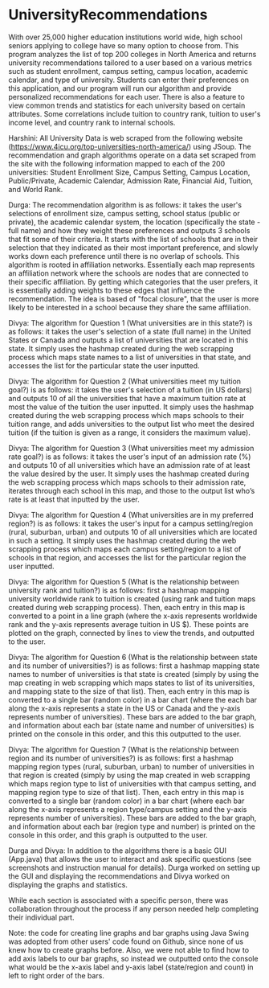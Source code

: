 # UniversityRecommendations

With over 25,000 higher education institutions world wide, high school seniors applying to college have so many option to choose from. This program analyzes the list of top 200 colleges in North America and returns university recommendations tailored to a user based on a various metrics such as student enrollment, campus setting, campus location, academic calendar, and type of university. Students can enter their preferences on this application, and our program will run our algorithm and provide personalized recommendations for each user. There is also a feature to view common trends and statistics for each university based on certain attributes. Some correlations include tuition to country rank, tuition to user's income level, and country rank to internal schools.

Harshini: All University Data is web scraped from the following website (https://www.4icu.org/top-universities-north-america/) using JSoup. The recommendation and graph algorithms operate on a data set scraped from the site with the following information mapped to each of the 200 universities: Student Enrollment Size, Campus Setting, Campus Location, Public/Private, Academic Calendar, Admission Rate, Financial Aid, Tuition, and World Rank.

Durga: The recommendation algorithm is as follows: it takes the user's selections of enrollment size, campus setting, school status (public or private), the academic calendar system, the location (specifically the state - full name) and how they weight these preferences and outputs 3 schools that fit some of their criteria. It starts with the list of schools that are in their selection that they indicated as their most important preference, and slowly works down each preference until there is no overlap of schools. This algorithm is rooted in affiliation networks. Essentially each map represents an affiliation network where the schools are nodes that are connected to their specific affiliation. By getting which categories that the user prefers, it is essentially adding weights to these edges that influence the recommendation. The idea is based of "focal closure", that the user is more likely to be interested in a school because they share the same affiliation.

Divya: The algorithm for Question 1 (What universities are in this state?) is as follows: it takes the user's selection of a state (full name) in the United States or Canada and outputs a list of universities that are located in this state. It simply uses the hashmap created during the web scrapping process which maps state names to a list of universities in that state, and accesses the list for the particular state the user inputted.

Divya: The algorithm for Question 2 (What universities meet my tuition goal?) is as follows: it takes the user's selection of a tuition (in US dollars) and outputs 10 of all the universities that have a maximum tuition rate at most the value of the tuition the user inputted. It simply uses the hashmap created during the web scrapping process which maps schools to their tuition range, and adds universities to the output list who meet the desired tuition (if the tuition is given as a range, it considers the maximum value).

Divya: The algorithm for Question 3 (What universities meet my admission rate goal?) is as follows: it takes the user's input of an admission rate (%) and outputs 10 of all universities which have an admission rate of at least the value desired by the user. It simply uses the hashmap created during the web scrapping process which maps schools to their admission rate, iterates through each school in this map, and those to the output list who’s rate is at least that inputted by the user.

Divya: The algorithm for Question 4 (What universities are in my preferred region?) is as follows: it takes the user's input for a campus setting/region (rural, suburban, urban) and outputs 10 of all universities which are located in such a setting. It simply uses the hashmap created during the web scrapping process which maps each campus setting/region to a list of schools in that region, and accesses the list for the particular region the user inputted.

Divya: The algorithm for Question 5 (What is the relationship between university rank and tuition?) is as follows: first a hashmap mapping university worldwide rank to tuition is created (using rank and tuition maps created during web scrapping process). Then, each entry in this map is converted to a point in a line graph (where the x-axis represents worldwide rank and the y-axis represents average tuition in US $). These points are plotted on the graph, connected by lines to view the trends, and outputted to the user.

Divya: The algorithm for Question 6 (What is the relationship between state and its number of universities?) is as follows: first a hashmap mapping state names to number of universities is that state is created (simply by using the map creating in web scrapping which maps states to list of its universities, and mapping state to the size of that list). Then, each entry in this map is converted to a single bar (random color) in a bar chart (where the each bar along the x-axis represents a state in the US or Canada and the y-axis represents number of universities). These bars are added to the bar graph, and information about each bar (state name and number of universities) is printed on the console in this order, and this this outputted to the user.

Divya: The algorithm for Question 7 (What is the relationship between region and its number of universities?) is as follows: first a hashmap mapping region types (rural, suburban, urban) to number of universities in that region is created (simply by using the map created in web scrapping which maps region type to list of universities with that campus setting, and mapping region type to size of that list). Then, each entry in this map is converted to a single bar (random color) in a bar chart (where each bar along the x-axis represents a region type/campus setting and the y-axis represents number of universities). These bars are added to the bar graph, and information about each bar (region type and number) is printed on the console in this order, and this graph is outputted to the user.

Durga and Divya: In addition to the algorithms there is a basic GUI (App.java) that allows the user to interact and ask specific questions (see screenshots and instruction manual for details). Durga worked on setting up the GUI and displaying the recommendations and Divya worked on displaying the graphs and statistics.

While each section is associated with a specific person, there was collaboration throughout the process if any person needed help completing their individual part.

Note: the code for creating line graphs and bar graphs using Java Swing was adopted from other users' code found on Github, since none of us knew how to create graphs before. Also, we were not able to find how to add axis labels to our bar graphs, so instead we outputted onto the console what would be the x-axis label and y-axis label (state/region and count) in left to right order of the bars.

